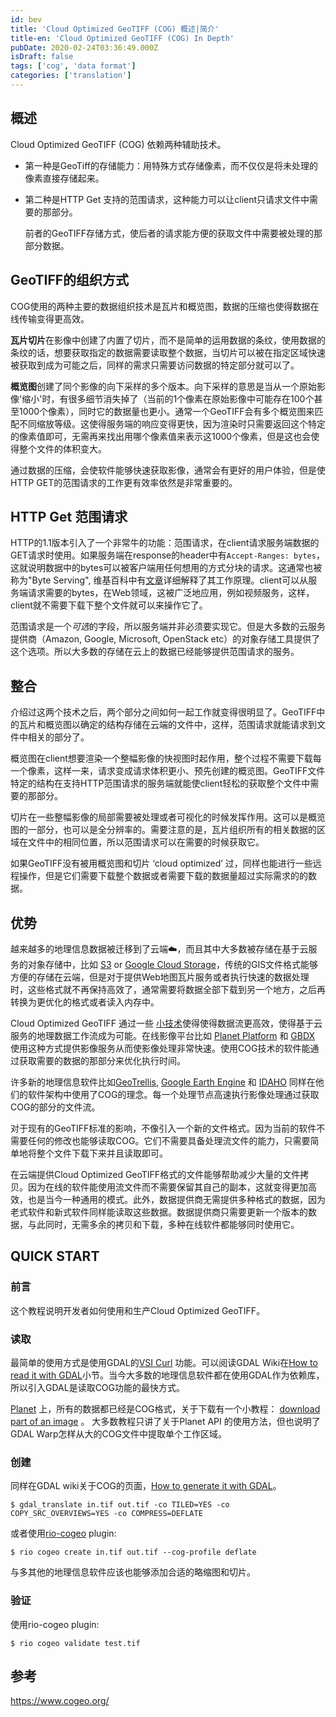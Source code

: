 ```yaml
---
id: bev
title: 'Cloud Optimized GeoTIFF (COG) 概述|简介'
title-en: 'Cloud Optimized GeoTIFF (COG) In Depth'
pubDate: 2020-02-24T03:36:49.000Z
isDraft: false
tags: ['cog', 'data format']
categories: ['translation']
---
```


## 概述

Cloud Optimized GeoTIFF (COG) 依赖两种辅助技术。

-   第一种是GeoTiff的存储能力：用特殊方式存储像素，而不仅仅是将未处理的像素直接存储起来。

-   第二种是HTTP Get 支持的范围请求，这种能力可以让client只请求文件中需要的那部分。

    前者的GeoTIFF存储方式，使后者的请求能方便的获取文件中需要被处理的那部分数据。

## GeoTIFF的组织方式

COG使用的两种主要的数据组织技术是瓦片和概览图，数据的压缩也使得数据在线传输变得更高效。

**瓦片切片**在影像中创建了内置了切片，而不是简单的运用数据的条纹，使用数据的条纹的话，想要获取指定的数据需要读取整个数据，当切片可以被在指定区域快速被获取到成为可能之后，同样的需求只需要访问数据的特定部分就可以了。

**概览图**创建了同个影像的向下采样的多个版本。向下采样的意思是当从一个原始影像'缩小'时，有很多细节消失掉了（当前的1个像素在原始影像中可能存在100个甚至1000个像素），同时它的数据量也更小。通常一个GeoTIFF会有多个概览图来匹配不同缩放等级。这使得服务端的响应变得更快，因为渲染时只需要返回这个特定的像素值即可，无需再来找出用哪个像素值来表示这1000个像素，但是这也会使得整个文件的体积变大。

通过数据的压缩，会使软件能够快速获取影像，通常会有更好的用户体验，但是使HTTP GET的范围请求的工作更有效率依然是非常重要的。

## HTTP Get 范围请求

HTTP的1.1版本引入了一个非常牛的功能：范围请求，在client请求服务端数据的GET请求时使用。如果服务端在response的header中有`Accept-Ranges: bytes`，这就说明数据中的bytes可以被客户端用任何想用的方式分块的请求。这通常也被称为"Byte Serving", 维基百科中有[文章](https://en.wikipedia.org/wiki/Byte_serving)详细解释了其工作原理。client可以从服务端请求需要的bytes，在Web领域，这被广泛地应用，例如视频服务，这样，client就不需要下载下整个文件就可以来操作它了。

范围请求是一个*可选*的字段，所以服务端并非必须要实现它。但是大多数的云服务提供商（Amazon, Google, Microsoft, OpenStack etc）的对象存储工具提供了这个选项。所以大多数的存储在云上的数据已经能够提供范围请求的服务。

## 整合

介绍过这两个技术之后，两个部分之间如何一起工作就变得很明显了。GeoTIFF中的瓦片和概览图以确定的结构存储在云端的文件中，这样，范围请求就能请求到文件中相关的部分了。

概览图在client想要渲染一个整幅影像的快视图时起作用，整个过程不需要下载每一个像素，这样一来，请求变成请求体积更小、预先创建的概览图。GeoTIFF文件特定的结构在支持HTTP范围请求的服务端就能使client轻松的获取整个文件中需要的那部分。

切片在一些整幅影像的局部需要被处理或者可视化的时候发挥作用。这可以是概览图的一部分，也可以是全分辨率的。需要注意的是，瓦片组织所有的相关数据的区域在文件中的相同位置，所以范围请求可以在需要的时候获取它。

如果GeoTIFF没有被用概览图和切片 ‘cloud optimized’ 过，同样也能进行一些远程操作，但是它们需要下载整个数据或者需要下载的数据量超过实际需求的的数据。

## 优势

越来越多的地理信息数据被迁移到了云端☁️，而且其中大多数被存储在基于云服务的对象存储中，比如 [S3](https://aws.amazon.com/s3/) or [Google Cloud Storage](https://cloud.google.com/storage/)，传统的GIS文件格式能够方便的存储在云端，但是对于提供Web地图瓦片服务或者执行快速的数据处理时，这些格式就不再保持高效了，通常需要将数据全部下载到另一个地方，之后再转换为更优化的格式或者读入内存中。

Cloud Optimized GeoTIFF 通过一些 [小技术](https://www.cogeo.org/in-depth.html)使得使得数据流更高效，使得基于云服务的地理数据工作流成为可能。在线影像平台比如 [Planet Platform](https://www.planet.com/explorer/) 和 [GBDX](https://platform.digitalglobe.com/gbdx/) 使用这种方式提供影像服务从而使影像处理非常快速。使用COG技术的软件能通过获取需要的数据的那部分来优化执行时间。

许多新的地理信息软件比如[GeoTrellis](http://geotrellis.io/), [Google Earth Engine](http://earthengine.google.com/) 和 [IDAHO](https://gbdxdocs.digitalglobe.com/docs/idaho-course) 同样在他们的软件架构中使用了COG的理念。每一个处理节点高速执行影像处理通过获取COG的部分的文件流。

对于现有的GeoTIFF标准的影响，不像引入一个新的文件格式。因为当前的软件不需要任何的修改也能够读取COG。它们不需要具备处理流文件的能力，只需要简单地将整个文件下载下来并且读取即可。

在云端提供Cloud Optimized GeoTIFF格式的文件能够帮助减少大量的文件拷贝。因为在线的软件能使用流文件而不需要保留其自己的副本，这就变得更加高效，也是当今一种通用的模式。此外，数据提供商无需提供多种格式的数据，因为老式软件和新式软件同样能读取这些数据。数据提供商只需要更新一个版本的数据，与此同时，无需多余的拷贝和下载，多种在线软件都能够同时使用它。

## QUICK START

### 前言

这个教程说明开发者如何使用和生产Cloud Optimized GeoTIFF。

### 读取

最简单的使用方式是使用GDAL的[VSI Curl](http://gdal.org/cpl__vsi_8h.html#a4f791960f2d86713d16e99e9c0c36258) 功能。可以阅读GDAL Wiki在[How to read it with GDAL](https://trac.osgeo.org/gdal/wiki/CloudOptimizedGeoTIFF#HowtoreaditwithGDAL)小节。当今大多数的地理信息软件都在使用GDAL作为依赖库，所以引入GDAL是读取COG功能的最快方式。

[Planet](http://planet.com/) 上，所有的数据都已经是COG格式，关于下载有一个小教程： [download part of an image](https://www.planet.com/docs/guides/quickstart-subarea/) 。 大多数教程只讲了关于Planet API 的使用方法，但也说明了GDAL Warp怎样从大的COG文件中提取单个工作区域。

### 创建

同样在GDAL wiki关于COG的页面，[How to generate it with GDAL](https://trac.osgeo.org/gdal/wiki/CloudOptimizedGeoTIFF#HowtogenerateitwithGDAL)。

```shell
$ gdal_translate in.tif out.tif -co TILED=YES -co COPY_SRC_OVERVIEWS=YES -co COMPRESS=DEFLATE
```

或者使用[rio-cogeo](https://github.com/cogeotiff/rio-cogeo) plugin:

```shell
$ rio cogeo create in.tif out.tif --cog-profile deflate
```

与多其他的地理信息软件应该也能够添加合适的略缩图和切片。

### 验证

使用rio-cogeo plugin:

```shell
$ rio cogeo validate test.tif
```

## 参考

https://www.cogeo.org/

